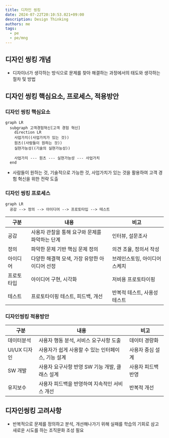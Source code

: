```yaml
---
title: 디자인 씽킹
date: 2024-07-22T20:10:53.021+09:00
description: Design Thinking
authors: me
tags:
  - pe
  - pe/mng
---
```


## 디자인 씽킹 개념

- 디자이너가 생각하는 방식으로 문제를 찾아 해결하는 과정에서의 태도와 생각하는 절차 및 방법

## 디자인 씽킹 핵심요소, 프로세스, 적용방안

### 디자인 씽킹 핵심요소

```mermaid
graph LR
  subgraph 고객경험혁신[고객 경험 혁신]
    direction LR
    사업가치((사업가치가 있는 것))
    원츠((사람들이 원하는 것))
    실현가능성((기술의 실현가능성))

    사업가치 --- 원츠 --- 실현가능성 --- 사업가치
  end
```

- 사람들이 원하는 것, 기술적으로 가능한 것, 사업가치가 있는 것을 활용하여 고객 경험 혁신을 위한 전략 도출

### 디자인 씽킹 프로세스

```mermaid
graph LR
  공감 --> 정의 --> 아이디어 --> 프로토타입 --> 테스트
```

| 구분 | 내용 | 비고 |
| --- | --- | --- |
| 공감 | 사용자 관찰을 통해 요구와 문제를 파악하는 단계 | 인터뷰, 설문조사 |
| 정의 | 파악한 문제 기반 핵심 문제 정의 | 의견 조율, 정의서 작성 |
| 아이디어 | 다양한 해결책 모색, 가장 유망한 아이디어 선정 | 브레인스토밍, 아이디어 스케치 |
| 프로토타입 | 아이디어 구현, 시각화 | 저비용 프로토타이핑 |
| 테스트 | 프로토타이핑 테스트, 피드백, 개선 | 반복적 테스트, 사용성 테스트 |

### 디자인씽킹 적용방안

| 구분 | 내용 | 비고 |
| --- | --- | --- |
| 데이터분석 | 사용자 행동 분석, 서비스 요구사항 도출 | 데이터 경량화 |
| UI/UX 디자인 | 사용자가 쉽게 사용할 수 있는 인터페이스, 기능 설계 | 사용자 중심 설계 |
| SW 개발 | 사용자 요구사항 반영 SW 기능 개발, 클래스 설계 | 사용자 피드백 반영 |
| 유지보수 | 사용자 피드백을 반영하여 지속적인 서비스 개선 | 반복적 개선 |

## 디자인씽킹 고려사항

- 반복적으로 문제를 정의하고 분석, 개선해나가기 위해 실패를 학습의 기회로 삼고 새로운 시도를 하는 조직문화 조성 필요
